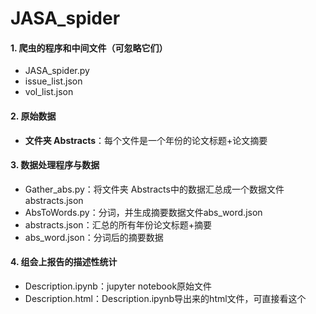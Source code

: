 # JASA_spider

#### 1. 爬虫的程序和中间文件（可忽略它们）

- JASA_spider.py
- issue_list.json
- vol_list.json

#### 2. 原始数据

- **文件夹 Abstracts**：每个文件是一个年份的论文标题+论文摘要

#### 3. 数据处理程序与数据

- Gather_abs.py：将文件夹 Abstracts中的数据汇总成一个数据文件abstracts.json
- AbsToWords.py：分词，并生成摘要数据文件abs_word.json
- abstracts.json：汇总的所有年份论文标题+摘要
- abs_word.json：分词后的摘要数据

#### 4. 组会上报告的描述性统计

- Description.ipynb：jupyter notebook原始文件
- Description.html：Description.ipynb导出来的html文件，可直接看这个

